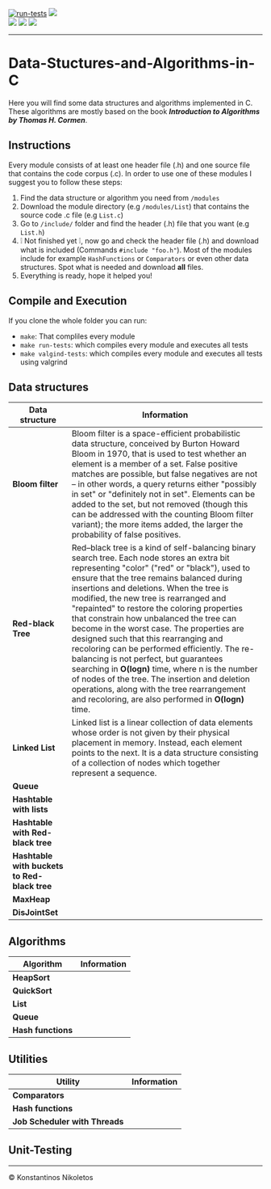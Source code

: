 [![run-tests](https://github.com/Nikoletos-K/Data-Stuctures-and-Algorithms-in-C/actions/workflows/run-tests.yml/badge.svg)](https://github.com/Nikoletos-K/Data-Stuctures-and-Algorithms-in-C/actions/workflows/run-tests.yml)
![](https://img.shields.io/badge/Language-%20C-blue)  
![](https://img.shields.io/badge/Made%20with-Markdown-1f425f)
![](https://img.shields.io/pypi/l/ansicolortags)
![](https://img.shields.io/badge/Made%20with-Bash-1f425f)

---

# Data-Stuctures-and-Algorithms-in-C
Here you will find some data structures and algorithms implemented in C. These algorithms are mostly based on the book ___Introduction to Algorithms by Thomas H. Cormen___.

## Instructions
Every module consists of at least one header file (.h) and one source file that contains the code corpus (.c). In order to use one of these modules I suggest you to follow these steps:

 1. Find the data structure or algorithm you need from ```/modules```
 2. Download the module directory (e.g ```/modules/List```) that contains the source code .c file (e.g ```List.c```) 
 3. Go to ```/include/``` folder and find the header (.h) file that you want (e.g ```List.h```)
 4. ❕ Not finished yet ❕, now go and check the header file (.h) and download  what is included (Commands ```#include "foo.h"```). Most of the modules include for example ```HashFunctions``` or ```Comparators``` or even other data structures. Spot what is needed and download __all__ files.
 5. Everything is ready, hope it helped you!    

## Compile and Execution
If you clone the whole folder you can run:
- ```make```: That compliles every module 
- ```make run-tests```: which compiles every module and executes all tests
- ```make valgind-tests```:  which compiles every module and executes all tests using valgrind

## Data structures

| Data structure | Information |
| --- | --- |
| __Bloom filter__ | Bloom filter is a space-efficient probabilistic data structure, conceived by Burton Howard Bloom in 1970, that is used to test whether an element is a member of a set. False positive matches are possible, but false negatives are not – in other words, a query returns either "possibly in set" or "definitely not in set". Elements can be added to the set, but not removed (though this can be addressed with the counting Bloom filter variant); the more items added, the larger the probability of false positives. |
| __Red-black Tree__ | Red–black tree is a kind of self-balancing binary search tree. Each node stores an extra bit representing "color" ("red" or "black"), used to ensure that the tree remains balanced during insertions and deletions. When the tree is modified, the new tree is rearranged and "repainted" to restore the coloring properties that constrain how unbalanced the tree can become in the worst case. The properties are designed such that this rearranging and recoloring can be performed efficiently. The re-balancing is not perfect, but guarantees searching in __O(logn)__ time, where n is the number of nodes of the tree. The insertion and deletion operations, along with the tree rearrangement and recoloring, are also performed in __O(logn)__ time. |
| __Linked List__ | Linked list is a linear collection of data elements whose order is not given by their physical placement in memory. Instead, each element points to the next. It is a data structure consisting of a collection of nodes which together represent a sequence. |
| __Queue__ | |
| __Hashtable with lists__ | |
| __Hashtable with Red-black tree__ | |
| __Hashtable with buckets to Red-black tree__ | |
| __MaxHeap__ | |
| __DisJointSet__ | |


## Algorithms

| Algorithm | Information |
| --- | --- |
| __HeapSort__ | |
| __QuickSort__ | |
| __List__ | |
| __Queue__ | |
| __Hash functions__ | |

## Utilities
| Utility | Information |
| --- | --- |
| __Comparators__ | |
| __Hash functions__ | |
| __Job Scheduler with Threads__ | |


## Unit-Testing


---

© Konstantinos Nikoletos
